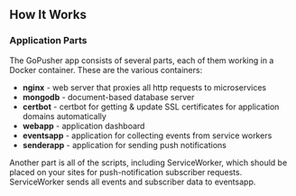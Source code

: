 ## How It Works

### Application Parts

The GoPusher app consists of several parts, each of them working in a Docker container. These are the various containers:

* **nginx** - web server that proxies all http requests to microservices
* **mongodb** - document-based database server
* **certbot** - certbot for getting & update SSL certificates for application domains automatically
* **webapp** - application dashboard
* **eventsapp** - application for collecting events from service workers
* **senderapp** - application for sending push notifications

Another part is all of the scripts, including ServiceWorker, which should be placed on your sites for push-notification subscriber requests. ServiceWorker sends all events and subscriber data to eventsapp.
